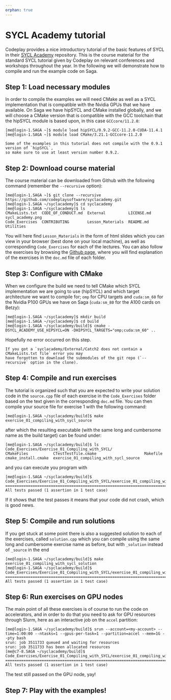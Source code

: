 ```yaml
---
orphan: true
---
```


# SYCL Academy tutorial

Codeplay provides a nice introductory tutorial of the basic features of SYCL in their
[SYCL Academy](https://github.com/codeplaysoftware/syclacademy)
repository. This is the course material for the standard SYCL tutorial given by Codeplay on relevant
conferences and workshops throughout the year. In the following we will demonstrate how to compile
and run the example code on Saga.

## Step 1: Load necessary modules

In order to compile the examples we will need CMake as well as a SYCL implementation that is compatible
with the Nvidia GPUs that we have available. On Saga we have hipSYCL and CMake installed globally, and
we will choose a CMake version that is compatible with the GCC toolchain that the hipSYCL module is
based upon, in this case `GCCcore/11.2.0`:

```console
[me@login-1.SAGA ~]$ module load hipSYCL/0.9.2-GCC-11.2.0-CUDA-11.4.1
[me@login-1.SAGA ~]$ module load CMake/3.21.1-GCCcore-11.2.0
```

```{note}
Some of the examples in this tutorial does not compile with the 0.9.1 version of `hipSYCL`,
so make sure to use at least version number 0.9.2.
```

## Step 2: Download course material

The course material can be downloaded from Github with the following command (remember the `--recursive` option):

```console
[me@login-1.SAGA ~]$ git clone --recursive https://github.com/codeplaysoftware/syclacademy.git
[me@login-1.SAGA ~/syclacademy]$ cd syclacademy
[me@login-1.SAGA ~/syclacademy]$ ls
CMakeLists.txt  CODE_OF_CONDUCT.md  External          LICENSE.md  sycl_academy.png
Code_Exercises  CONTRIBUTING        Lesson_Materials  README.md   Utilities
```

You will here find `Lesson_Materials` in the form of html slides which you can view in your browser
(best done on your local machine), as well as corresponding `Code_Exercises` for each of the lectures.
You can also follow the exercises by browsing the
[Github page](https://github.com/codeplaysoftware/syclacademy/tree/main/Code_Exercises),
where you will find explanation of the exercises in the `doc.md` file of each folder.

## Step 3: Configure with CMake

When we configure the build we need to tell CMake which SYCL implementation we are going to use (hipSYCL)
and which target architecture we want to compile for; `omp` for CPU targets and `cuda:sm_60` for the
Nvidia P100 GPUs we have on Saga (`cuda:sm_80` for the A100 cards on Betzy):

```console
[me@login-1.SAGA ~/syclacademy]$ mkdir build
[me@login-1.SAGA ~/syclacademy]$ cd build
[me@login-1.SAGA ~/syclacademy/build]$ cmake -DSYCL_ACADEMY_USE_HIPSYCL=ON -DHIPSYCL_TARGETS="omp;cuda:sm_60" ..
```

Hopefully no error occurred on this step.

```{tip}
If you got a `syclacademy/External/Catch2 does not contain a CMakeLists.txt file` error you may
have forgotten to download the submodules of the git repo (`--recursive` option in the clone).
```


## Step 4: Compile and run exercises

The tutorial is organized such that you are expected to write your solution code in the `source.cpp` file
of each exercise in the `Code_Exercises` folder based on the text given in the corresponding `doc.md` file.
You can then compile your source file for exercise 1 with the following command:

```console
[me@login-1.SAGA ~/syclacademy/build]$ make exercise_01_compiling_with_sycl_source
```

after which the resulting executable (with the same long and cumbersome name as the build target) can be found under:

```console
[me@login-1.SAGA ~/syclacademy/build]$ ls Code_Exercises/Exercise_01_Compiling_with_SYCL/
CMakeFiles           CTestTestfile.cmake                     Makefile
cmake_install.cmake  exercise_01_compiling_with_sycl_source
```

and you can execute you program with

```console
[me@login-1.SAGA ~/syclacademy/build]$ Code_Exercises/Exercise_01_Compiling_with_SYCL/exercise_01_compiling_with_sycl_source
===============================================================================
All tests passed (1 assertion in 1 test case)
```

If it shows that the test passes it means that your code did not crash, which is good news.

## Step 5: Compile and run solutions

If you get stuck at some point there is also a suggested solution to each of the exercises, called `solution.cpp` which you
can compile using the same long and cumbersome exercise name as before, but with `_solution` instead of `_source` in the end

```console
[me@login-1.SAGA ~/syclacademy/build]$ make exercise_01_compiling_with_sycl_solution
[me@login-1.SAGA ~/syclacademy/build]$ Code_Exercises/Exercise_01_Compiling_with_SYCL/exercise_01_compiling_with_sycl_solution
===============================================================================
All tests passed (1 assertion in 1 test case)
```

## Step 6: Run exercises on GPU nodes

The main point of all these exercises is of course to run the code on accelerators, and in order to do that
you need to ask for GPU resources through Slurm, here as an interactive job on the `accel` partition:

```console
[me@login-1.SAGA ~/syclacademy/build]$ srun --account=<my-account> --time=1:00:00 --ntasks=1 --gpus-per-task=1 --partition=accel --mem=1G --pty bash
srun: job 3511733 queued and waiting for resources
srun: job 3511733 has been allocated resources
[me@c7-8.SAGA ~/syclacademy/build]$ Code_Exercises/Exercise_01_Compiling_with_SYCL/exercise_01_compiling_with_sycl_solution
===============================================================================
All tests passed (1 assertion in 1 test case)
```

The test still passed on the GPU node, yay!

## Step 7: Play with the examples!
